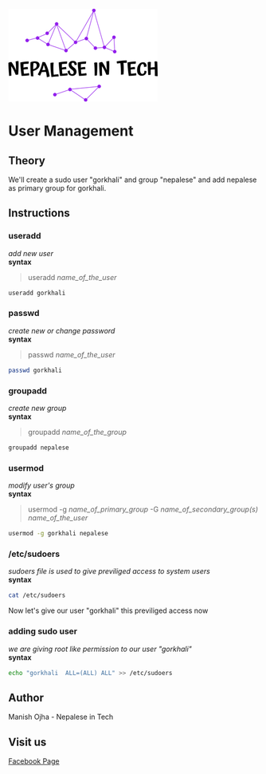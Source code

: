 [![Nepalese in Tech](../nepalese-in-tech.png)](https://www.youtube.com/channel/UCiYG6EJ-vHezIvcXRQz8cGQ)


# User Management

## Theory
We'll create a sudo user "gorkhali" and group "nepalese" and add nepalese as primary group for gorkhali.

## Instructions

### useradd
*add new user* <br>
**syntax**

> useradd *name_of_the_user*

```bash
useradd gorkhali
```

### passwd
*create new or change password* <br>
**syntax**

> passwd *name_of_the_user*

```bash
passwd gorkhali
```

### groupadd
*create new group* <br>
**syntax**

> groupadd *name_of_the_group*

```bash
groupadd nepalese
```

### usermod
*modify user's group* <br>
**syntax**

> usermod -g *name_of_primary_group* -G *name_of_secondary_group(s)* *name_of_the_user*

```bash
usermod -g gorkhali nepalese
```

### /etc/sudoers
*sudoers file is used to give previliged access to system users* <br>
**syntax**

```bash
cat /etc/sudoers
```

Now let's give our user "gorkhali" this previliged access now 

### adding sudo user 
*we are giving root like permission to our user "gorkhali"* <br>
**syntax**


```bash
echo "gorkhali  ALL=(ALL) ALL" >> /etc/sudoers
```

## Author
Manish Ojha - Nepalese in Tech

## Visit us
[Facebook Page](https://www.facebook.com/nepaleseintech)